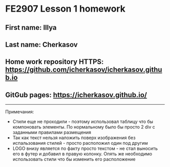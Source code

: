 # FE2907 Lesson 1 homework

## First name: Illya
## Last name: Cherkasov
## Home work repository HTTPS: https://github.com/icherkasov/icherkasov.github.io
## GitGub pages: https://icherkasov.github.io/

---
Примечания:

* Стили еще не проходили - поэтому использовал таблицу что бы компоновать элементы. По нормальному было бы просто 2 div с заданными правилами размещения
* Так как текст нельзя наложить поверх изображения без испальзования стилей - просто расположил один под другим
* LOGO внизу является по факту просто текстом - не стал выносить его в футер и добавил в правую колонку. Опять же необходимо использовать стили что бы изменить его расположение


